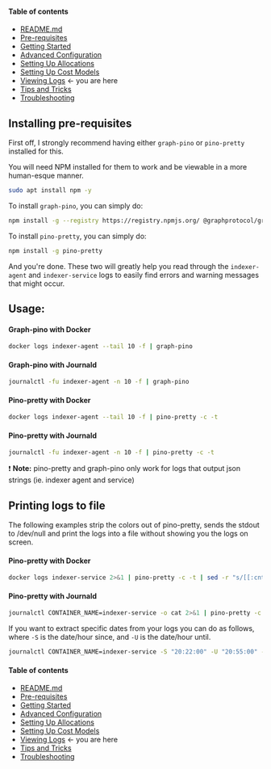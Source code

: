 #### Table of contents

- [README.md](https://github.com/StakeSquid/graphprotocol-mainnet-docker/blob/master/README.md)
- [Pre-requisites](https://github.com/StakeSquid/graphprotocol-mainnet-docker/blob/master/docs/pre-requisites.md)
- [Getting Started](https://github.com/StakeSquid/graphprotocol-mainnet-docker/blob/master/docs/getting-started.md)
- [Advanced Configuration](https://github.com/StakeSquid/graphprotocol-mainnet-docker/blob/master/docs/advanced-config.md)
- [Setting Up Allocations](https://github.com/StakeSquid/graphprotocol-mainnet-docker/blob/master/docs/allocations.md)
- [Setting Up Cost Models](https://github.com/StakeSquid/graphprotocol-mainnet-docker/blob/master/docs/costmodels.md)
- [Viewing Logs](https://github.com/StakeSquid/graphprotocol-mainnet-docker/blob/master/docs/logs.md) <- you are here
- [Tips and Tricks](https://github.com/StakeSquid/graphprotocol-mainnet-docker/blob/master/docs/tips.md)
- [Troubleshooting](https://github.com/StakeSquid/graphprotocol-mainnet-docker/blob/master/docs/troubleshooting.md)






## Installing pre-requisites


First off, I strongly recommend having either `graph-pino` or `pino-pretty` installed for this.

You will need NPM installed for them to work and be viewable in a more human-esque manner.

```bash
sudo apt install npm -y

```

To install `graph-pino`, you can simply do:

```bash
npm install -g --registry https://registry.npmjs.org/ @graphprotocol/graph-pino

```

To install `pino-pretty`, you can simply do:

```bash
npm install -g pino-pretty

```

And you're done. These two will greatly help you read through the `indexer-agent` and `indexer-service` logs to easily find errors and warning messages that might occur.

## Usage:

#### Graph-pino with Docker

```bash
docker logs indexer-agent --tail 10 -f | graph-pino

```

#### Graph-pino with Journald

```bash
journalctl -fu indexer-agent -n 10 -f | graph-pino

```

#### Pino-pretty with Docker

```bash
docker logs indexer-agent --tail 10 -f | pino-pretty -c -t

```

#### Pino-pretty with Journald

```bash
journalctl -fu indexer-agent -n 10 -f | pino-pretty -c -t

```

:exclamation: **Note:** pino-pretty and graph-pino only work for logs that output json strings (ie. indexer agent and service)

## Printing logs to file

The following examples strip the colors out of pino-pretty, sends the stdout to /dev/null and print the logs into a file without showing you the logs on screen.

#### Pino-pretty with Docker

```bash
docker logs indexer-service 2>&1 | pino-pretty -c -t | sed -r "s/[[:cntrl:]]\[[0-9]{1,3}m//g" | tee service.log &> /dev/null &
```



#### Pino-pretty with Journald

```bash
journalctl CONTAINER_NAME=indexer-service -o cat 2>&1 | pino-pretty -c -t | sed -r "s/[[:cntrl:]]\[[0-9]{1,3}m//g" | tee service.log &> /dev/null &
```

If you want to extract specific dates from your logs you can do as follows, where `-S` is the date/hour since, and `-U` is the date/hour until.

```bash
journalctl CONTAINER_NAME=indexer-service -S "20:22:00" -U "20:55:00" -o cat 2>&1 | pino-pretty -c -t | sed -r "s/[[:cntrl:]]\[[0-9]{1,3}m//g" | tee service.log &> /dev/null &
```





#### Table of contents

- [README.md](https://github.com/StakeSquid/graphprotocol-mainnet-docker/blob/master/README.md)
- [Pre-requisites](https://github.com/StakeSquid/graphprotocol-mainnet-docker/blob/master/docs/pre-requisites.md)
- [Getting Started](https://github.com/StakeSquid/graphprotocol-mainnet-docker/blob/master/docs/getting-started.md)
- [Advanced Configuration](https://github.com/StakeSquid/graphprotocol-mainnet-docker/blob/master/docs/advanced-config.md)
- [Setting Up Allocations](https://github.com/StakeSquid/graphprotocol-mainnet-docker/blob/master/docs/allocations.md)
- [Setting Up Cost Models](https://github.com/StakeSquid/graphprotocol-mainnet-docker/blob/master/docs/costmodels.md)
- [Viewing Logs](https://github.com/StakeSquid/graphprotocol-mainnet-docker/blob/master/docs/logs.md) <- you are here
- [Tips and Tricks](https://github.com/StakeSquid/graphprotocol-mainnet-docker/blob/master/docs/tips.md)
- [Troubleshooting](https://github.com/StakeSquid/graphprotocol-mainnet-docker/blob/master/docs/troubleshooting.md)
